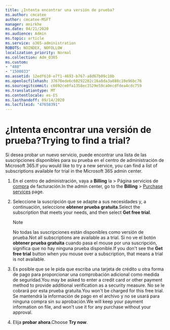 ```yaml
---
title: ¿Intenta encontrar una versión de prueba?
ms.author: cmcatee
author: cmcatee-MSFT
manager: mnirkhe
ms.date: 04/21/2020
ms.audience: Admin
ms.topic: article
ms.service: o365-administration
ROBOTS: NOINDEX, NOFOLLOW
localization_priority: Normal
ms.collection: Adm_O365
ms.custom:
- "488"
- "1500033"
ms.assetid: 12edf610-e7f1-4693-b767-a8d67b09c10b
ms.openlocfilehash: 37670ede6c60292282c16a8da3a888c10e96bc76
ms.sourcegitcommit: c6692ce0fa1358ec3529e59ca0ecdfdea4cdc759
ms.translationtype: MT
ms.contentlocale: es-ES
ms.lasthandoff: 09/14/2020
ms.locfileid: "47658391"
---
```

# <a name="trying-to-find-a-trial"></a><span data-ttu-id="65b10-102">¿Intenta encontrar una versión de prueba?</span><span class="sxs-lookup"><span data-stu-id="65b10-102">Trying to find a trial?</span></span>

<span data-ttu-id="65b10-103">Si desea probar un nuevo servicio, puede encontrar una lista de las suscripciones disponibles para su prueba en el centro de administración de Microsoft 365.</span><span class="sxs-lookup"><span data-stu-id="65b10-103">If you would like to try a new service, you can find a list of subscriptions available for trial in the Microsoft 365 admin center.</span></span>
  
1. <span data-ttu-id="65b10-104">En el centro de administración, vaya a **Billing** la \> Página servicios de [compra](https://go.microsoft.com/fwlink/p/?linkid=868433) de facturación.</span><span class="sxs-lookup"><span data-stu-id="65b10-104">In the admin center, go to the **Billing** \> [Purchase services](https://go.microsoft.com/fwlink/p/?linkid=868433) page.</span></span>

2. <span data-ttu-id="65b10-105">Seleccione la suscripción que se adapte a sus necesidades y, a continuación, seleccione  **obtener prueba gratuita**.</span><span class="sxs-lookup"><span data-stu-id="65b10-105">Select the subscription that meets your needs, and then select  **Get free trial**.</span></span>

    > [!NOTE]
    > <span data-ttu-id="65b10-106">No todas las suscripciones están disponibles como versión de prueba.</span><span class="sxs-lookup"><span data-stu-id="65b10-106">Not all subscriptions are available as a trial.</span></span> <span data-ttu-id="65b10-107">Si no ve el botón **obtener prueba gratuita** cuando pasa el mouse por una suscripción, significa que no hay ninguna prueba disponible.</span><span class="sxs-lookup"><span data-stu-id="65b10-107">If you don't see the **Get free trial** button when you mouse over a subscription, that means a trial is not available.</span></span>
  
3. <span data-ttu-id="65b10-108">Es posible que se le pida que escriba una tarjeta de crédito u otra forma de pago para proporcionar una comprobación adicional como medida de seguridad.</span><span class="sxs-lookup"><span data-stu-id="65b10-108">You may be asked to enter a credit card or other payment method to provide additional verification as a security measure.</span></span> <span data-ttu-id="65b10-109">No se le cobrará por esta prueba gratuita.</span><span class="sxs-lookup"><span data-stu-id="65b10-109">You won't be charged for this free trial.</span></span> <span data-ttu-id="65b10-110">Se mantendrá la información de pago en el archivo y no se usará para ninguna compra sin su aprobación.</span><span class="sxs-lookup"><span data-stu-id="65b10-110">We will keep your payment information on file, and won't use it for any purchase without your approval.</span></span>

4. <span data-ttu-id="65b10-111">Elija **probar ahora**.</span><span class="sxs-lookup"><span data-stu-id="65b10-111">Choose **Try now**.</span></span>